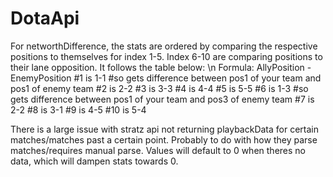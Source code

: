 # DotaApi
For networthDifference, the stats are ordered by comparing the respective positions to themselves for index 1-5. Index 6-10 are comparing positions to their lane opposition. It follows the table below: \n
Formula: AllyPosition - EnemyPosition
#1 is 1-1 #so gets difference between pos1 of your team and pos1 of enemy team
#2 is 2-2
#3 is 3-3
#4 is 4-4
#5 is 5-5
#6 is 1-3 #so gets difference between pos1 of your team and pos3 of enemy team
#7 is 2-2
#8 is 3-1
#9 is 4-5
#10 is 5-4

There is a large issue with stratz api not returning playbackData for certain matches/matches past a certain point. Probably to do with how they parse matches/requires manual parse. Values will default to 0 when theres no data, which will dampen stats towards 0.
